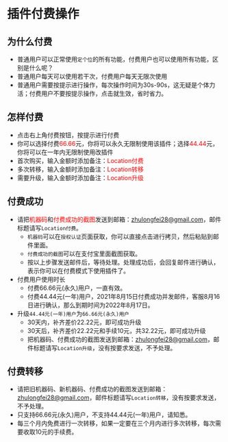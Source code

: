 # 插件付费操作

## 为什么付费
* 普通用户可以正常使用`定个位`的所有功能，付费用户也可以使用所有功能，区别是什么呢？
* 普通用户每天可以使用若干次，付费用户每天无限次使用
* 普通用户需要按提示进行操作，每次操作时间为30s-90s，这无疑是个体力活；付费用户不要按提示操作，点击就生效，省时省力。

<!-- ## 付费前注意
* 本插件使用机器码识别设备是否付费，而机器码又与设备参数绑定，请不要随意修改设备参数。窜改设备参数造成的设备付费失效，后果自付。
* 如果使用改机助手类似的插件更改过设备参数，请还原成最原始的设备参数。如果没有还原，造成的损失概不负责。
* 如果一定要更改设备参数，可以按照以下操作
  * 付费前还原成最原始的设备参数，然后进行付费。付费成功后，可以窜改设备参数，进行你需要的其它操作
  * 在使用本插件前，还原成原始参数，需要保证付费时的机器码与使用插件时的机器码是一致的，才能在付费模式下使用。
* 购买前请认真阅读，购买前请认真阅读，购买前请认真阅读，重要的事情说三遍。 -->

## 怎样付费
* 点击右上角付费按钮，按提示进行付费
* 你可以选择付费<font color="red">66.66</font>元，你将可以永久无限制使用该插件；选择<font color="red">44.44</font>元，你将可以在一年内无限制使用改插件
* 首次购买，输入金额时添加备注：<font color="red">Location付费</font>
* 多次转移，输入金额时添加备注：<font color="red">Location转移</font>
* 需要升级，输入金额时添加备注：<font color="red">Location升级</font>

## 付费成功
* 请把<font color="red">机器码</font>和<font color="red">付费成功的截图</font>发送到邮箱：<font color="red">zhulongfei28@gmail.com</font>，邮件标题请写`Location付费`。
  * `机器码`可以在`授权认证`页面获取，你可以直接点击进行拷贝，然后粘贴到邮件里面。
  * `付费成功的截图`可以在支付宝里面截图获取。
  * 按以上步骤发送邮件后，等待处理。处理成功后，会回复邮件进行确认，表示你可以在付费模式下使用插件了。
* 付费用户使用时长
  * 付费66.66元(永久)用户，一直有效。
  * 付费44.44元(一年)用户，2021年8月15日付费成功并发邮件，客服8月16日进行确认，那么到期时间为2022年8月17日。
* 升级`44.44元(一年)用户`为`66.66元(永久)用户`
  * 30天内，补齐差价22.22元，即可成功升级
  * 30天后，补齐差价22.22元和手续10元，共32.22元，即可成功升级
  * 把机器码、付费成功的截图发送到邮箱：<font color="red">zhulongfei28@gmail.com</font>，邮件标题请写`Location升级`，没有按要求发送，不予处理。

## 付费转移
* 请把旧机器码、新机器码、付费成功的截图发送到邮箱：<font color="red">zhulongfei28@gmail.com</font>，邮件标题请写`Location转移`，没有按要求发送，不予处理。
* 只支持66.66元(永久)用户，不支持44.44元(一年)用户，请知悉。
* 每三个月内免费进行一次转移，如果一定要在三个月内进行多次转移，每次需要收取10元的手续费。


